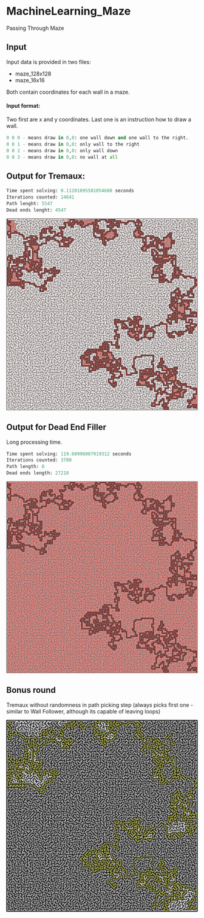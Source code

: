 MachineLearning_Maze
====================

Passing Through Maze

## Input
Input data is provided in two files:
  - maze_128x128 
  - maze_16x16

Both contain coordinates for each wall in a maze.

#### Input format:

Two first are x and y coordinates. Last one is an instruction how to draw a wall.
```python
0 0 0 - means draw in 0,0: one wall down and one wall to the right.    ┌
0 0 1 - means draw in 0,0: only wall to the right                      ─
0 0 2 - means draw in 0,0: only wall down                              │
0 0 3 - means draw in 0,0: no wall at all
```

## Output for Tremaux:
```python
Time spent solving: 0.11201095581054688 seconds
Iterations counted: 14641
Path lenght: 5547
Dead ends lenght: 4547
```
![Maze solved with Tremaux algorithm](https://raw.githubusercontent.com/mnmnc/img/master/tremaux.png)


## Output for Dead End Filler

Long processing time.
```python
Time spent solving: 119.60996007919312 seconds
Iterations counted: 3700
Path length: 0
Dead ends length: 27218
```

![Maze solved with Dead End Filler algorithm](https://raw.githubusercontent.com/mnmnc/img/master/dead_end_filler.png)

## Bonus round 

Tremaux without randomness in path picking step (always picks first one - similar to Wall Follower, although its capable of leaving loops)

![Maze solved with Tremaux algorithm without randomness in path picking step](https://raw.githubusercontent.com/mnmnc/img/master/tremaux_no_randomnes.png)

